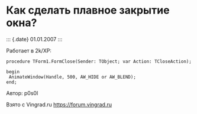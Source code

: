 Как сделать плавное закрытие окна?
==================================

::: {.date}
01.01.2007
:::

Работает в 2k/XP:

    procedure TForm1.FormClose(Sender: TObject; var Action: TCloseAction);

    begin
     AnimateWindow(Handle, 500, AW_HIDE or AW_BLEND);
    end; 

Автор: p0s0l

Взято с Vingrad.ru <https://forum.vingrad.ru>
